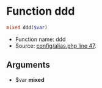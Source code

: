 Function ddd
===========================





```php
mixed ddd($var)
```

* Function name: ddd
* Source: [config/alias.php line 47](https://github.com/PrestaShop/PrestaShop/blob/1.6.1.1/config/alias.php#L47).

Arguments
---------

* $var **mixed**

